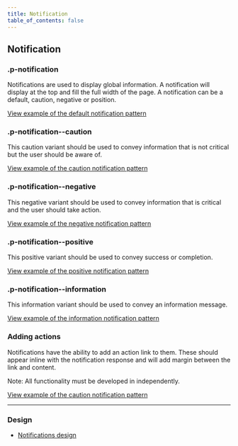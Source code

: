 ```yaml
---
title: Notification
table_of_contents: false
---
```


## Notification

### .p-notification

Notifications are used to display global information. A notification will display at the top and fill the full width of the page. A notification can be a default, caution, negative or position.

<a href="https://vanilla-framework.github.io/vanilla-framework/examples/patterns/notifications/notifications/"
    class="js-example">
    View example of the default notification pattern
</a>


### .p-notification--caution

This caution variant should be used to convey information that is not critical but the user should be aware of.

<a href="https://vanilla-framework.github.io/vanilla-framework/examples/patterns/notifications/caution/"
    class="js-example">
    View example of the caution notification pattern
</a>

### .p-notification--negative

This negative variant should be used to convey information that is critical and the user should take action.

<a href="https://vanilla-framework.github.io/vanilla-framework/examples/patterns/notifications/negative/"
    class="js-example">
    View example of the negative notification pattern
</a>

### .p-notification--positive

This positive variant should be used to convey success or completion.

<a href="https://vanilla-framework.github.io/vanilla-framework/examples/patterns/notifications/positive/"
    class="js-example">
    View example of the positive notification pattern
</a>

### .p-notification--information

This information variant should be used to convey an information message.

<a href="https://vanilla-framework.github.io/vanilla-framework/examples/patterns/notifications/information/"
    class="js-example">
    View example of the information notification pattern
</a>

### Adding actions

Notifications have the ability to add an action link to them. These should appear inline with the notification response and will add margin between the link and content.

Note: All functionality must be developed in independently.

<a href="https://vanilla-framework.github.io/vanilla-framework/examples/patterns/notifications/action/"
    class="js-example">
    View example of the caution notification pattern
</a>

<hr />

### Design

* [Notifications design](https://github.com/ubuntudesign/vanilla-design/tree/master/Notifications)
